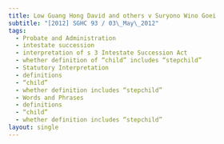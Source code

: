```yaml
---
title: Low Guang Hong David and others v Suryono Wino Goei
subtitle: "[2012] SGHC 93 / 03\_May\_2012"
tags:
  - Probate and Administration
  - intestate succession
  - interpretation of s 3 Intestate Succession Act
  - whether definition of “child” includes “stepchild”
  - Statutory Interpretation
  - definitions
  - “child”
  - whether definition includes “stepchild”
  - Words and Phrases
  - definitions
  - “child”
  - whether definition includes “stepchild”
layout: single
---
```


